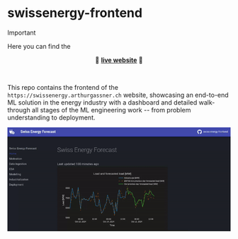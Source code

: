 # swissenergy-frontend

> [!IMPORTANT] 
> Here you can find the
> <p align="center">🚀 <a href="https://swissenergy.arthurgassner.ch"><strong>live website</strong></a> 🚀</p>

<br>

This repo contains the frontend of the `https://swissenergy.arthurgassner.ch` website, showcasing an end-to-end ML solution in the energy industry with a dashboard and detailed walk-through all stages of the ML engineering work -- from problem understanding to deployment.

![](img/landing_page.gif)